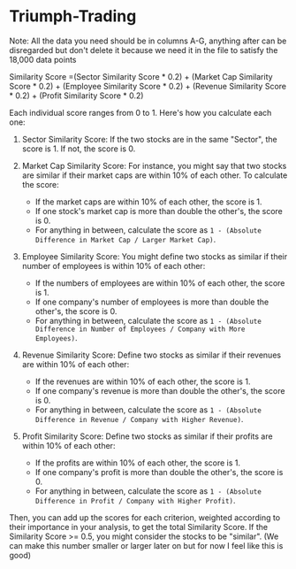 # Triumph-Trading

Note: All the data you need should be in columns A-G, anything after can be disregarded but don't delete it because we need it in the file to satisfy the 18,000 data points

Similarity Score =(Sector Similarity Score * 0.2) + (Market Cap Similarity Score * 0.2) + (Employee Similarity Score * 0.2) + (Revenue Similarity Score * 0.2) + (Profit Similarity Score * 0.2)

Each individual score ranges from 0 to 1. Here's how you calculate each one:

1. Sector Similarity Score: If the two stocks are in the same "Sector", the score is 1. If not, the score is 0.

2. Market Cap Similarity Score: For instance, you might say that two stocks are similar if their market caps are within 10% of each other. To calculate the score:
    - If the market caps are within 10% of each other, the score is 1.
    - If one stock's market cap is more than double the other's, the score is 0.
    - For anything in between, calculate the score as `1 - (Absolute Difference in Market Cap / Larger Market Cap)`.

3. Employee Similarity Score: You might define two stocks as similar if their number of employees is within 10% of each other:
    - If the numbers of employees are within 10% of each other, the score is 1.
    - If one company's number of employees is more than double the other's, the score is 0.
    - For anything in between, calculate the score as `1 - (Absolute Difference in Number of Employees / Company with More Employees)`.

4. Revenue Similarity Score: Define two stocks as similar if their revenues are within 10% of each other:
    - If the revenues are within 10% of each other, the score is 1.
    - If one company's revenue is more than double the other's, the score is 0.
    - For anything in between, calculate the score as `1 - (Absolute Difference in Revenue / Company with Higher Revenue)`.

5. Profit Similarity Score: Define two stocks as similar if their profits are within 10% of each other:
    - If the profits are within 10% of each other, the score is 1.
    - If one company's profit is more than double the other's, the score is 0.
    - For anything in between, calculate the score as `1 - (Absolute Difference in Profit / Company with Higher Profit)`.

Then, you can add up the scores for each criterion, weighted according to their importance in your analysis, to get the total Similarity Score.
If the Similarity Score >= 0.5, you might consider the stocks to be "similar". (We can make this number smaller or larger later on but for now I feel like this is good)